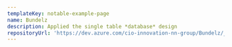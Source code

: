 ```yaml
---
templateKey: notable-example-page
name: Bundelz
description: Applied the single table *database* design
repositoryUrl: 'https://dev.azure.com/cio-innovation-nn-group/Bundelz/_git/bundelz-api'
---
```


